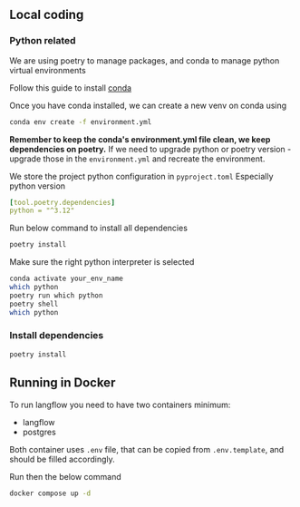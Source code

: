 ## Local coding
### Python related
We are using poetry to manage packages, and conda to manage python virtual environments

Follow this guide to install [conda](https://conda.io/docs/user-guide/install/)

Once you have conda installed, we can create a new venv on conda using
```bash
conda env create -f environment.yml
```
**Remember to keep the conda's environment.yml file clean, we keep dependencies on poetry.** If we need to upgrade python or poetry version - upgrade those in the `environment.yml` and recreate the environment.

We store the project python configuration in `pyproject.toml`
Especially python version
```yaml
[tool.poetry.dependencies]
python = "^3.12"
```

Run below command to install all dependencies
```bash
poetry install
```

Make sure the right python interpreter is selected

```bash
conda activate your_env_name
which python
poetry run which python
poetry shell
which python
```

### Install dependencies
```bash
poetry install
```

## Running in Docker
To run langflow you need to have two containers minimum:
* langflow
* postgres

Both container uses `.env` file, that can be copied from `.env.template`, and should be filled accordingly.

Run then the below command

```bash
docker compose up -d
```